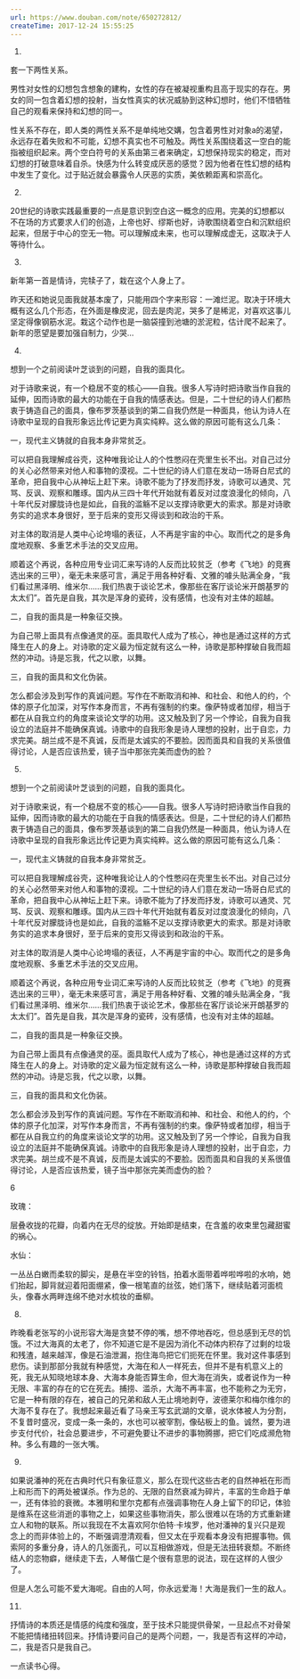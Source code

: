 ```yaml
---
url: https://www.douban.com/note/650272812/
createTime: 2017-12-24 15:55:25
---
```


1.

套一下两性关系。

男性对女性的幻想包含想象的建构，女性的存在被凝视重构且高于现实的存在。男女的同一包含着幻想的投射，当女性真实的状况威胁到这种幻想时，他们不惜牺牲自己的观看来保持和幻想的同一。

性关系不存在，即人类的两性关系不是单纯地交媾，包含着男性对对象a的渴望，永远存在着失败和不可能，幻想不真实也不可触及。两性关系围绕着这一空白的能指被组织起来。两个空白符号的关系由第三者来确定，幻想保持现实的稳定，而对幻想的打破意味着自杀。快感为什么转变成厌恶的感觉？因为他者在性幻想的结构中发生了变化。过于贴近就会暴露令人厌恶的实质，美依赖距离和崇高化。

2.

20世纪的诗歌实践最重要的一点是意识到空白这一概念的应用。完美的幻想都以不在场的方式要求人们的创造，上帝也好、缪斯也好，诗歌围绕着空白和沉默组织起来，但居于中心的空无一物。可以理解成未来，也可以理解成虚无，这取决于人等待什么。

3.

新年第一首是情诗，完犊子了，栽在这个人身上了。

昨天还和她说见面我就基本废了，只能用四个字来形容：一滩烂泥。取决于环境大概有这么几个形态，在外面是橡皮泥，回去是肉泥，哭多了是稀泥，对喜欢这事儿坚定得像钢筋水泥。栽这个动作也是一脑袋撞到池塘的淤泥粒，估计爬不起来了。新年的愿望是要加强自制力，少哭…

4.

想到一个之前阅读叶芝谈到的问题，自我的面具化。

对于诗歌来说，有一个稳居不变的核心——自我。很多人写诗时把诗歌当作自我的延伸，因而诗歌的最大的功能在于自我的情感表达。但是，二十世纪的诗人们都热衷于铸造自己的面具，像布罗茨基谈到的第二自我仍然是一种面具，他认为诗人在诗歌中呈现的自我形象远比传记更为真实纯粹。这么做的原因可能有这么几条：

一，现代主义铸就的自我本身非常贫乏。

可以把自我理解成谷壳，这种唯我论让人的个性憋闷在壳里生长不出。对自己过分的关心必然带来对他人和事物的漠视。二十世纪的诗人们意在发动一场哥白尼式的革命，把自我中心从神坛上赶下来。诗歌不能为了抒发而抒发，诗歌可以通灵、咒骂、反讽、观察和雕琢。国内从三四十年代开始就有着反对过度浪漫化的倾向，八十年代反对朦胧诗也是如此，自我的滥觞不足以支撑诗歌更大的索求。那是对诗歌务实的追求本身很好，至于后来的变形又得谈到和政治的干系。

对主体的取消是人类中心论垮塌的表征，人不再是宇宙的中心。取而代之的是多角度地观察、多重艺术手法的交叉应用。

顺着这个再说，各种应用专业词汇来写诗的人反而比较贫乏（参考《飞地》的竞赛选出来的三甲），毫无未来感可言，满足于用各种好看、文雅的噱头贴满全身，“我们看过黑泽明、维米尔……我们热衷于谈论艺术，像那些在客厅谈论米开朗基罗的太太们”。首先是自我，其次是浑身的瓷砖，没有感情，也没有对主体的超越。

二，自我的面具是一种象征交换。

为自己带上面具有点像通灵的巫。面具取代人成为了核心，神也是通过这样的方式降生在人的身上。对诗歌的定义最为恒定就有这么一种，诗歌是那种撑破自我而超然的冲动。诗是忘我，代之以歌，以舞。

三，自我的面具和文化伪装。

怎么都会涉及到写作的真诚问题。写作在不断取消和神、和社会、和他人的约，个体的原子化加深，对写作本身而言，不再有强制的约束。像萨特或者加缪，相当于都在从自我立约的角度来谈论文学的功用。这又触及到了另一个悖论，自我为自我设立的法庭并不能确保真诚。诗歌中的自我形象是诗人理想的投射，出于自恋，力求完美。胡兰成不是不真诚，反而是太诚实的不要脸。因而面具和自我的关系很值得讨论，人是否应该热爱，镜子当中那张完美而虚伪的脸？

5.

想到一个之前阅读叶芝谈到的问题，自我的面具化。

对于诗歌来说，有一个稳居不变的核心——自我。很多人写诗时把诗歌当作自我的延伸，因而诗歌的最大的功能在于自我的情感表达。但是，二十世纪的诗人们都热衷于铸造自己的面具，像布罗茨基谈到的第二自我仍然是一种面具，他认为诗人在诗歌中呈现的自我形象远比传记更为真实纯粹。这么做的原因可能有这么几条：

一，现代主义铸就的自我本身非常贫乏。

可以把自我理解成谷壳，这种唯我论让人的个性憋闷在壳里生长不出。对自己过分的关心必然带来对他人和事物的漠视。二十世纪的诗人们意在发动一场哥白尼式的革命，把自我中心从神坛上赶下来。诗歌不能为了抒发而抒发，诗歌可以通灵、咒骂、反讽、观察和雕琢。国内从三四十年代开始就有着反对过度浪漫化的倾向，八十年代反对朦胧诗也是如此，自我的滥觞不足以支撑诗歌更大的索求。那是对诗歌务实的追求本身很好，至于后来的变形又得谈到和政治的干系。

对主体的取消是人类中心论垮塌的表征，人不再是宇宙的中心。取而代之的是多角度地观察、多重艺术手法的交叉应用。

顺着这个再说，各种应用专业词汇来写诗的人反而比较贫乏（参考《飞地》的竞赛选出来的三甲），毫无未来感可言，满足于用各种好看、文雅的噱头贴满全身，“我们看过黑泽明、维米尔……我们热衷于谈论艺术，像那些在客厅谈论米开朗基罗的太太们”。首先是自我，其次是浑身的瓷砖，没有感情，也没有对主体的超越。

二，自我的面具是一种象征交换。

为自己带上面具有点像通灵的巫。面具取代人成为了核心，神也是通过这样的方式降生在人的身上。对诗歌的定义最为恒定就有这么一种，诗歌是那种撑破自我而超然的冲动。诗是忘我，代之以歌，以舞。

三，自我的面具和文化伪装。

怎么都会涉及到写作的真诚问题。写作在不断取消和神、和社会、和他人的约，个体的原子化加深，对写作本身而言，不再有强制的约束。像萨特或者加缪，相当于都在从自我立约的角度来谈论文学的功用。这又触及到了另一个悖论，自我为自我设立的法庭并不能确保真诚。诗歌中的自我形象是诗人理想的投射，出于自恋，力求完美。胡兰成不是不真诚，反而是太诚实的不要脸。因而面具和自我的关系很值得讨论，人是否应该热爱，镜子当中那张完美而虚伪的脸？

6

玫瑰：

层叠收拢的花瓣，向着内在无尽的绽放。开始即是结束，在含羞的收束里包藏甜蜜的祸心。 

水仙：

一丛丛白嫩而柔软的脚尖，是悬在半空的铃铛，拍着水面带着哗啦哗啦的水响，她们抬起，脚背就迎着阳面绷紧，像一根笔直的丝弦，她们落下，继续贴着河面梳头，像春水两畔连绵不绝对水梳妆的垂柳。

8.

昨晚看老张写的小说形容大海是贪婪不停的嘴，想不停地吞吃，但总感到无尽的饥饿。不过大海真的太老了，你不知道它是不是因为消化不动体内积存了过剩的垃圾和残渣，越来越浑，像是石油泄漏，抱住海鸟把它们扼死在怀里。我对这件事感到悲伤。读到那部分我就有种感觉，大海在和人一样死去，但并不是有机意义上的死，我无从知晓地球本身、大海本身能否算生命，但大海在消失，或者说作为一种无限、丰富的存在的它在死去。捕捞、滥杀，大海不再丰富，也不能称之为无穷，它是一种有限的存在，被自己的兄弟和敌人无止境地剥夺，波德莱尔和梅尔维尔的大海不复存在了。我想起来最近看了马亲王写玄武湖的文章，说水体被人为分割，不复昔时盛况，变成一条一条的，水也可以被宰割，像砧板上的鱼。诚然，要为进步支付代价，社会总要进步，不可避免要让不进步的事物腾挪，把它们吃成濒危物种。多么有趣的一张大嘴。

9.

如果说潘神的死在古典时代只有象征意义，那么在现代这些古老的自然神衹在形而上和形而下的两处被谋杀。作为总的、无限的自然衰减为碎片，丰富的生命趋于单一，还有体验的衰微。本雅明和里尔克都有点强调事物在人身上留下的印记，体验是维系在这些消逝的事物之上，如果这些事物消失，那么很难以在场的方式重新建立人和物的联系。所以我现在不太喜欢阿尔伯特·卡埃罗，他对潘神的复兴只是观念上的而非体验上的，不断强调澄清观看，但又太在乎观看本身没有把握事物。佩索阿的多重分身，诗人的几张面孔，可以互相做游戏，但是无法扭转衰颓。不断终结人的恋物癖，继续走下去，人琴偕亡是个很有意思的说法，现在这样的人很少了。

但是人怎么可能不爱大海呢。自由的人呵，你永远爱海！大海是我们一生的敌人。

11.

抒情诗的本质还是情感的纯度和强度，至于技术只能提供骨架，一旦起点不对骨架不能把情绪扭转回来。抒情诗要问自己的是两个问题，一，我是否有这样的冲动，二，我是否只是我自己。

一点读书心得。